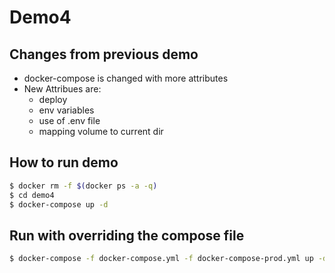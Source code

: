 # Demo4

## Changes from previous demo

* docker-compose is changed with more attributes
* New Attribues are:
    - deploy
    - env variables
    - use of .env file
    - mapping volume to current dir

## How to run demo

```sh
$ docker rm -f $(docker ps -a -q)
$ cd demo4
$ docker-compose up -d
```

## Run with overriding the compose file

```sh
$ docker-compose -f docker-compose.yml -f docker-compose-prod.yml up -d
```

